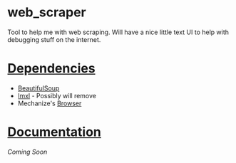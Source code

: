 # web_scraper
Tool to help me with web scraping. Will have a nice little text UI to help with debugging stuff on the internet.

# <u>Dependencies</u>

* <u>BeautifulSoup</u>
* <u>lmxl</u> - Possibly will remove
* Mechanize's <u>Browser</u>

# <u>Documentation</u>

  *Coming Soon*






